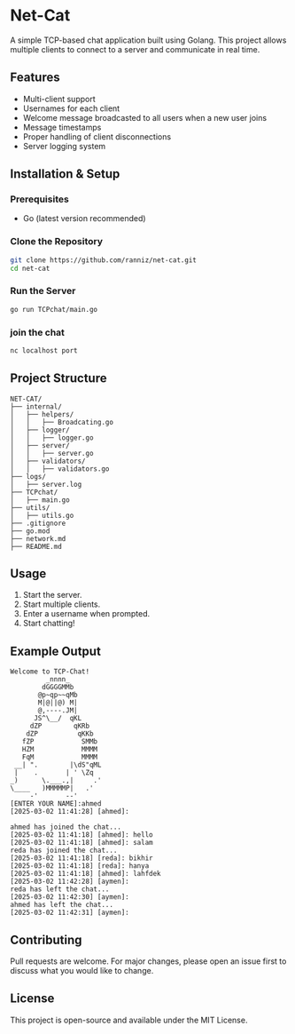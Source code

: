 # Net-Cat

A simple TCP-based chat application built using Golang. This project allows multiple clients to connect to a server and communicate in real time.

## Features
- Multi-client support
- Usernames for each client
- Welcome message broadcasted to all users when a new user joins
- Message timestamps
- Proper handling of client disconnections
- Server logging system

## Installation & Setup

### Prerequisites
- Go (latest version recommended)

### Clone the Repository
```sh
git clone https://github.com/ranniz/net-cat.git
cd net-cat
```

### Run the Server
```sh
go run TCPchat/main.go
```
### join the chat  
```sh
nc localhost port
```

## Project Structure
```
NET-CAT/
├── internal/
│   ├── helpers/
│   │   ├── Broadcating.go
│   ├── logger/
│   │   ├── logger.go
│   ├── server/
│   │   ├── server.go
│   ├── validators/
│   │   ├── validators.go
├── logs/
│   ├── server.log
├── TCPchat/
│   ├── main.go
├── utils/
│   ├── utils.go
├── .gitignore
├── go.mod
├── network.md
├── README.md
```

## Usage
1. Start the server.
2. Start multiple clients.
3. Enter a username when prompted.
4. Start chatting!

## Example Output
```
Welcome to TCP-Chat!
         _nnnn_
        dGGGGMMb
       @p~qp~~qMb
       M|@||@) M|
       @,----.JM|
      JS^\__/  qKL
     dZP        qKRb
    dZP          qKKb
   fZP            SMMb
   HZM            MMMM
   FqM            MMMM
 __| ".        |\dS"qML
 |    .       | ' \Zq
_)      \.___.,|     .'
\____   )MMMMMP|   .'
     -'       --'
[ENTER YOUR NAME]:ahmed
[2025-03-02 11:41:28] [ahmed]: 
```
```
ahmed has joined the chat...
[2025-03-02 11:41:18] [ahmed]: hello
[2025-03-02 11:41:18] [ahmed]: salam
reda has joined the chat...
[2025-03-02 11:41:18] [reda]: bikhir
[2025-03-02 11:41:18] [reda]: hanya
[2025-03-02 11:41:18] [ahmed]: lahfdek
[2025-03-02 11:42:28] [aymen]: 
reda has left the chat...
[2025-03-02 11:42:30] [aymen]: 
ahmed has left the chat...
[2025-03-02 11:42:31] [aymen]: 
```
## Contributing
Pull requests are welcome. For major changes, please open an issue first to discuss what you would like to change.

## License
This project is open-source and available under the MIT License.

